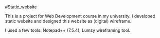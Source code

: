 #Static_website

This is a project for Web Development course in my university. 
I developed static website and designed this website as (digital) wireframe.

I used a few tools: Notepad++ (7.5.4), Lumzy wireframing tool.
